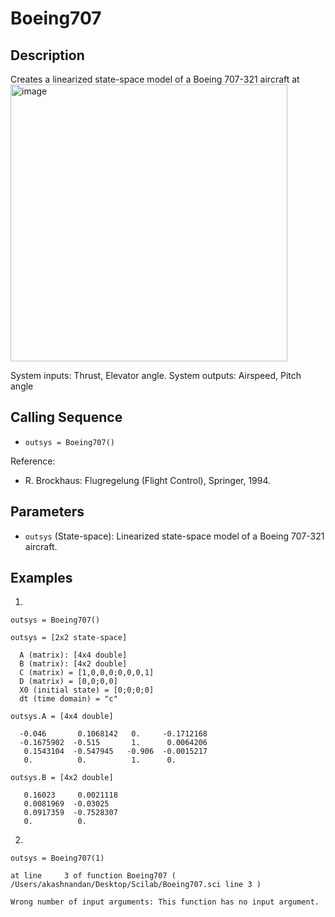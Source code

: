 # Boeing707

## Description
Creates a linearized state-space model of a Boeing 707-321 aircraft at
<img width="443" alt="image" src="https://github.com/user-attachments/assets/0e60e8cc-e55c-4bca-8f1f-e3fec3cb4dec" />

System inputs: Thrust, Elevator angle.
System outputs: Airspeed, Pitch angle

## Calling Sequence
- `outsys = Boeing707()`

Reference: 
- R. Brockhaus: Flugregelung (Flight Control), Springer, 1994.

## Parameters
- `outsys` (State-space): Linearized state-space model of a Boeing 707-321 aircraft.

## Examples
1.
```
outsys = Boeing707()
```
```
outsys = [2x2 state-space]

  A (matrix): [4x4 double]
  B (matrix): [4x2 double]
  C (matrix) = [1,0,0,0;0,0,0,1]
  D (matrix) = [0,0;0,0]
  X0 (initial state) = [0;0;0;0]
  dt (time domain) = "c"

outsys.A = [4x4 double]

  -0.046       0.1068142   0.     -0.1712168
  -0.1675902  -0.515       1.      0.0064206
   0.1543104  -0.547945   -0.906  -0.0015217
   0.          0.          1.      0.

outsys.B = [4x2 double]

   0.16023     0.0021118
   0.0081969  -0.03025  
   0.0917359  -0.7528307
   0.          0.     
```
2.
```
outsys = Boeing707(1)
```
```
at line     3 of function Boeing707 ( /Users/akashnandan/Desktop/Scilab/Boeing707.sci line 3 )

Wrong number of input arguments: This function has no input argument.
```

